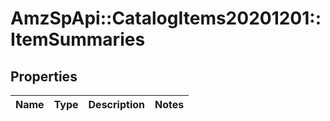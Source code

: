 # AmzSpApi::CatalogItems20201201::ItemSummaries

## Properties
Name | Type | Description | Notes
------------ | ------------- | ------------- | -------------

